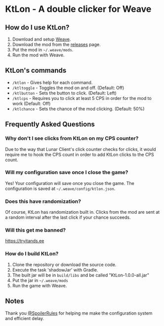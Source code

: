 # KtLon - A double clicker for Weave
## How do I use KtLon?
1. Download and setup [Weave](https://github.com/tryflle/weaveinstalldocs).
2. Download the mod from the [releases](https://github.com/tryflle/ktlon/releases/latest) page.
3. Put the mod in `~/.weave/mods`.
4. Run the mod with Weave.
## KtLon's commands
- `/ktlon` - Gives help for each command.
- `/ktltoggle` - Toggles the mod on and off. (Default: Off)
- `/ktlbutton` - Sets the button to click. (Default: Left)
- `/ktlcps` - Requires you to click at least 5 CPS in order for the mod to work (Default: Off)
- `/ktlchance` - Sets the chance of the mod clicking. (Default: 50%)
## Frequently Asked Questions
### Why don't I see clicks from KtLon on my CPS counter?
Due to the way that Lunar Client's click counter checks for clicks, it would require me to hook the CPS count in order to add KtLon clicks to the CPS count.
### Will my configuration save once I close the game?
Yes! Your configuration will save once you close the game. The configuration is saved at `~/.weave/config/ktlon.json`.
### Does this have randomization?
Of course, KtLon has randomization built in. Clicks from the mod are sent at a random interval after the last click if your chance succeeds.
### Will this get me banned?
https://tryitands.ee
### How do I build KtLon?
1. Clone the repository or download the source code.
2. Execute the task 'shadowJar' with Gradle.
3. The built jar will be in `build/libs` and be called "KtLon-1.0.0-all.jar"
4. Put the jar in `~/.weave/mods`
5. Run the game with Weave.
## Notes
Thank you [@SpoilerRules](https://github.com/SpoilerRules) for helping me make the configuration system and efficient delay.
